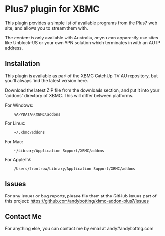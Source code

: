 Plus7 plugin for XBMC
================================

This plugin provides a simple list of available programs from the Plus7 web 
site, and allows you to stream them with.

The content is only available with Australia, or you can apparently use sites
like Unblock-US or your own VPN solution which terminates in with an AU IP 
address.

Installation
------------
This plugin is available as part of the XBMC CatchUp TV AU repository, but
you'll always find the latest version here.

Download the latest ZIP file from the downloads section, and put it into your 'addons' directory of XBMC. This will differ between platforms.

For Windows:
```
	%APPDATA%\XBMC\addons
```

For Linux:
```
	~/.xbmc/addons
```

For Mac:
```
	~/Library/Application Support/XBMC/addons
```

For AppleTV:
```
	/Users/frontrow/Library/Application Support/XBMC/addons
```

Issues
------
For any issues or bug reports, please file them at the GitHub issues part of this project:
https://github.com/andybotting/xbmc-addon-plus7/issues

Contact Me
----------
For anything else, you can contact me by email at andy#andybottng.com
